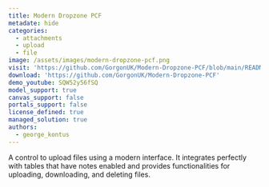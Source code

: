 ```yaml
---
title: Modern Dropzone PCF
metadate: hide
categories:
  - attachments
  - upload
  - file
image: /assets/images/modern-dropzone-pcf.png
visit: 'https://github.com/GorgonUK/Modern-Dropzone-PCF/blob/main/README.md'
download: 'https://github.com/GorgonUK/Modern-Dropzone-PCF'
demo_youtube: SQW52y56fSQ
model_support: true
canvas_support: false
portals_support: false
license_defined: true
managed_solution: true
authors:
  - george_kontus
---
```

A control to upload files using a modern interface. It integrates perfectly with tables that have notes enabled and provides functionalities for uploading, downloading, and deleting files.
